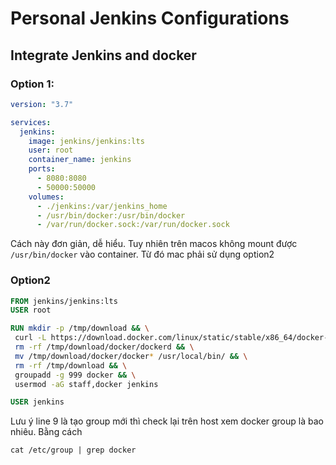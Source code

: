 # Personal Jenkins Configurations

## Integrate Jenkins and docker

### Option 1:

```yaml
version: "3.7"

services:
  jenkins:
    image: jenkins/jenkins:lts
    user: root
    container_name: jenkins
    ports:
      - 8080:8080
      - 50000:50000
    volumes:
      - ./jenkins:/var/jenkins_home
      - /usr/bin/docker:/usr/bin/docker
      - /var/run/docker.sock:/var/run/docker.sock
```

Cách này đơn giản, dễ hiểu. Tuy nhiên trên macos không mount được `/usr/bin/docker` vào container. Từ đó mac phải sử dụng option2

### Option2

```dockerfile
FROM jenkins/jenkins:lts
USER root

RUN mkdir -p /tmp/download && \
 curl -L https://download.docker.com/linux/static/stable/x86_64/docker-18.03.1-ce.tgz | tar -xz -C /tmp/download && \
 rm -rf /tmp/download/docker/dockerd && \
 mv /tmp/download/docker/docker* /usr/local/bin/ && \
 rm -rf /tmp/download && \
 groupadd -g 999 docker && \
 usermod -aG staff,docker jenkins

USER jenkins
```

Lưu ý line 9 là tạo group mới thì check lại trên host xem docker group là bao nhiêu. Bằng cách

`cat /etc/group | grep docker`

